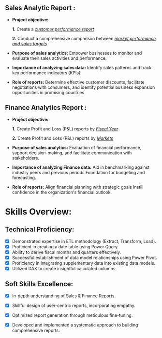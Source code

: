 ## Sales Analytic Report :


- **Project objective:** 

    **1.** Create a _[customer performance report](https://github.com/mdnazimmia/Excel-Sales-Analytics/blob/main/customer%20performance%20report.pdf)_
  
    **2.** Conduct a comprehensive comparison between _[market performance and sales targets](https://github.com/mdnazimmia/Excel-Sales-Analytics/blob/main/Market%20Performance%20vs%20Target.pdf)_

- **Purpose of sales analytics:** Empower businesses to monitor and evaluate their sales activities and performance.

- **Importance of analyzing sales data:** Identify sales patterns and track key performance indicators (KPIs).

- **Role of reports:** Determine effective customer discounts, facilitate negotiations with consumers, and identify potential business expansion opportunities in promising countries.


## Finance Analytics Report :

- **Project objective:** 

    **1.** Create Profit and Loss (P&L) reports by _[Fiscal Year](https://github.com/mdnazimmia/Excel-Sales-Analytics/blob/main/P%20%26%20L%20GM%25.pdf)_ 

   **2.** Create Profit and Loss (P&L) reports by _[Markets](https://github.com/mdnazimmia/Excel-Sales-Analytics/blob/main/P%20%26%20L%20for%20Markets.pdf)_
  

- **Purpose of sales analytics:** Evaluation of financial performance, support decision-making, and facilitate communication with stakeholders.

- **Importance of analyzing Finance data:** Aid in benchmarking against industry peers and previous periods Foundation for budgeting and forecasting.

- **Role of reports:** Align financial planning with strategic goals Instill confidence in the organization's financial outlook.


# Skills Overview:

## Technical Proficiency:
- [x] Demonstrated expertise in ETL methodology (Extract, Transform, Load).
- [x] Proficient in creating a date table using Power Query.
- [x] Ability to derive fiscal months and quarters effectively.
- [x] Successful establishment of data model relationships using Power Pivot.
- [x] Proficiency in integrating supplementary data into existing data models.
- [x] Utilized DAX to create insightful calculated columns.

## Soft Skills Excellence:
- [x] In-depth understanding of Sales & Finance Reports.
- [x] Skillful design of user-centric reports, incorporating empathy.
- [x] Optimized report generation through meticulous fine-tuning.
- [x] Developed and implemented a systematic approach to building comprehensive reports.


